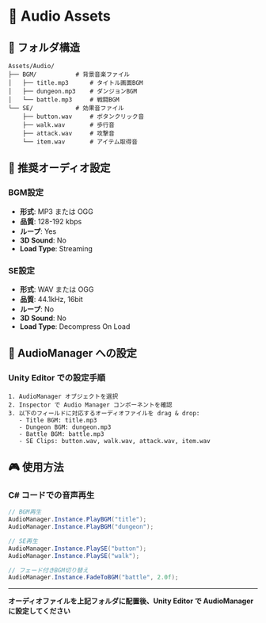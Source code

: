 # 🎵 Audio Assets

## 📁 フォルダ構造

```
Assets/Audio/
├── BGM/           # 背景音楽ファイル
│   ├── title.mp3      # タイトル画面BGM
│   ├── dungeon.mp3    # ダンジョンBGM
│   └── battle.mp3     # 戦闘BGM
└── SE/            # 効果音ファイル
    ├── button.wav     # ボタンクリック音
    ├── walk.wav       # 歩行音
    ├── attack.wav     # 攻撃音
    └── item.wav       # アイテム取得音
```

## 🎼 推奨オーディオ設定

### BGM設定
- **形式**: MP3 または OGG
- **品質**: 128-192 kbps
- **ループ**: Yes
- **3D Sound**: No
- **Load Type**: Streaming

### SE設定  
- **形式**: WAV または OGG
- **品質**: 44.1kHz, 16bit
- **ループ**: No
- **3D Sound**: No  
- **Load Type**: Decompress On Load

## 🔧 AudioManager への設定

### Unity Editor での設定手順
```
1. AudioManager オブジェクトを選択
2. Inspector で Audio Manager コンポーネントを確認
3. 以下のフィールドに対応するオーディオファイルを drag & drop:
   - Title BGM: title.mp3
   - Dungeon BGM: dungeon.mp3  
   - Battle BGM: battle.mp3
   - SE Clips: button.wav, walk.wav, attack.wav, item.wav
```

## 🎮 使用方法

### C# コードでの音声再生
```csharp
// BGM再生
AudioManager.Instance.PlayBGM("title");
AudioManager.Instance.PlayBGM("dungeon");

// SE再生  
AudioManager.Instance.PlaySE("button");
AudioManager.Instance.PlaySE("walk");

// フェード付きBGM切り替え
AudioManager.Instance.FadeToBGM("battle", 2.0f);
```

---

**オーディオファイルを上記フォルダに配置後、Unity Editor で AudioManager に設定してください**